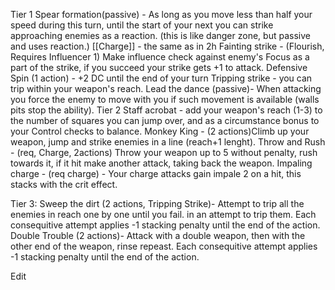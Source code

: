 Tier 1 Spear formation(passive) - As long as you move less than half your speed during this turn, until the start of your next you can strike approaching enemies as a reaction. (this is like danger zone, but passive and uses reaction.) 
[[Charge]] - the same as in 2h 
Fainting strike - (Flourish, Requires Influencer 1)
Make influence check against enemy's Focus as a part of the strike, if you succeed your strike gets +1 to attack. 
Defensive Spin (1 action) - +2 DC until the end of your turn
Tripping strike - you can trip within your weapon's reach. Lead the dance (passive)- When attacking you force the enemy to move with you if such movement is available (walls pits stop the ability). 
Tier 2 
Staff acrobat - add your weapon's reach (1-3) to the number of squares you can jump over, and as a circumstance bonus to your Control checks to balance. Monkey King - (2 actions)Climb up your weapon, jump and strike enemies in a line (reach+1 lenght). 
Throw and Rush - (req, Charge, 2actions) Throw your weapon up to 5 without penalty, rush towards it, if it hit make another attack, taking back the weapon. 
Impaling charge - (req charge) - Your charge attacks gain impale 2 on a hit, this stacks with the crit effect.

Tier 3: Sweep the dirt (2 actions, Tripping Strike)- Attempt to trip all the enemies in reach one by one until you fail. in an attempt to trip them. Each consequitive attempt applies -1 stacking penalty until the end of the action. Double Trouble (2 actions)- Attack with a double weapon, then with the other end of the weapon, rinse repeast. Each consequitive attempt applies -1 stacking penalty until the end of the action.

Edit